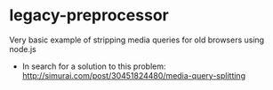legacy-preprocessor
===================

Very basic example of stripping media queries for old browsers using node.js

* In search for a solution to this problem: http://simurai.com/post/30451824480/media-query-splitting
